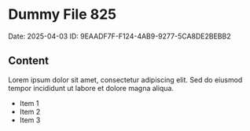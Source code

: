 # Dummy File 825

Date: 2025-04-03
ID: 9EAADF7F-F124-4AB9-9277-5CA8DE2BEBB2

## Content

Lorem ipsum dolor sit amet, consectetur adipiscing elit.
Sed do eiusmod tempor incididunt ut labore et dolore magna aliqua.

* Item 1
* Item 2
* Item 3
